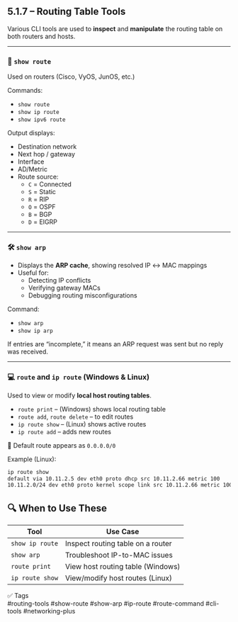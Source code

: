 ## 5.1.7 – Routing Table Tools

Various CLI tools are used to **inspect** and **manipulate** the routing table on both routers and hosts.

---

### 🧭 `show route`

Used on routers (Cisco, VyOS, JunOS, etc.)

Commands:
- `show route`
- `show ip route`
- `show ipv6 route`

Output displays:
- Destination network
- Next hop / gateway
- Interface
- AD/Metric
- Route source:
  - `C` = Connected
  - `S` = Static
  - `R` = RIP
  - `O` = OSPF
  - `B` = BGP
  - `D` = EIGRP

---

### 🛠 `show arp`

- Displays the **ARP cache**, showing resolved IP ↔ MAC mappings
- Useful for:
  - Detecting IP conflicts
  - Verifying gateway MACs
  - Debugging routing misconfigurations

Command:
- `show arp`
- `show ip arp`

If entries are “incomplete,” it means an ARP request was sent but no reply was received.

---

### 💻 `route` and `ip route` (Windows & Linux)

Used to view or modify **local host routing tables**.

- `route print` – (Windows) shows local routing table
- `route add`, `route delete` – to edit routes
- `ip route show` – (Linux) shows active routes
- `ip route add` – adds new routes

🔎 Default route appears as `0.0.0.0/0`

Example (Linux):
```bash
ip route show
default via 10.11.2.5 dev eth0 proto dhcp src 10.11.2.66 metric 100
10.11.2.0/24 dev eth0 proto kernel scope link src 10.11.2.66 metric 100
```

## 🔍 When to Use These

| Tool             | Use Case                             |
|------------------|--------------------------------------|
| `show ip route`  | Inspect routing table on a router    |
| `show arp`       | Troubleshoot IP-to-MAC issues        |
| `route print`    | View host routing table (Windows)    |
| `ip route show`  | View/modify host routes (Linux)      |

✅ Tags  
#routing-tools #show-route #show-arp #ip-route #route-command #cli-tools #networking-plus
